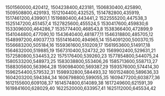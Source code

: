 1501560000,420412,
1504238400,423181,
1506830400,425890,
1509508800,429193,
1512104400,432525,
1514782800,435919,
1517461200,439901,1
1519880400,443441,2
1522555200,447538,3
1525147200,451457,4
1527825600,455524,5
1530417600,459830,6
1533096000,464286,7
1535774400,468543,8
1538366400,472899,9
1541044800,477090,10
1543640400,481877,11
1546318800,485705,12
1548997200,490377,13
1551416400,494965,14
1554091200,500370,15
1556683200,505184,16
1559361600,510209,17
1561953600,514917,18
1564632000,519885,19
1567310400,524732,20
1569902400,529631,21
1572580800,534453,22
1575176400,539260,23
1577854800,544075,24
1580533200,548973,25
1583038800,553406,26
1585713600,558713,27
1588305600,563964,28
1590984000,569387,29
1593576000,574414,30
1596254400,579532,31
1598932800,584493,32
1601524800,589636,33
1604203200,594384,34
1606798800,599055,35
1609477200,603877,36
1612155600,609108,37
1614574800,614089,38
1617249600,621591,39
1619841600,628029,40
1622520000,633957,41
1625112000,645534,42
